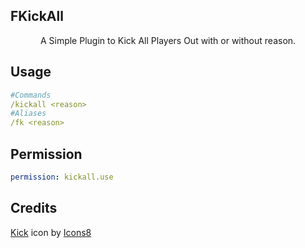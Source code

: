 ## FKickAll

<p align="center">
  A Simple Plugin to Kick All Players Out with or without reason.
</p>

## Usage
```yaml
#Commands
/kickall <reason>
#Aliases
/fk <reason>
```
## Permission
```yaml
permission: kickall.use
```
## Credits
<a target="_blank" href="https://icons8.com/icon/prg9GGg4vKWS/kick">Kick</a> icon by <a target="_blank" href="https://icons8.com">Icons8</a>
